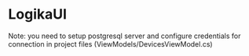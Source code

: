 # LogikaUI

Note: you need to setup postgresql server and configure credentials for connection in project files (ViewModels/DevicesViewModel.cs)
